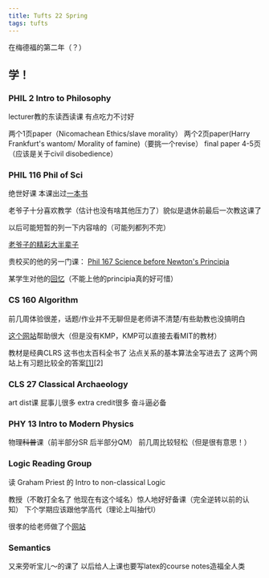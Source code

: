```yaml
---
title: Tufts 22 Spring
tags: tufts
---
```


在梅德福的第二年（？）

<!--more-->

## 学！

### PHIL 2 Intro to Philosophy

lecturer教的东读西读课 有点吃力不讨好

两个1页paper（Nicomachean Ethics/slave morality） 两个2页paper(Harry Frankfurt's wantom/ Morality of famine)（要挑一个revise） final paper 4-5页（应该是关于civil disobedience）

### PHIL 116 Phil of Sci

绝世好课  本课出过[一本书](https://oxford.universitypressscholarship.com/view/10.1093/oso/9780190098025.001.0001/oso-9780190098025)

老爷子十分喜欢教学（估计也没有啥其他压力了）貌似是退休前最后一次教这课了

以后可能短暂的列一下内容啥的（可能列都列不完）

[老爷子的精彩大半辈子](https://www.aip.org/history-programs/niels-bohr-library/oral-histories/46362)

贵校买的他的另一门课： [Phil 167 Science before Newton's Principia](https://dl.tufts.edu/catalog?f%5Bmember_of_collections_ssim%5D%5B%5D=Great+Courses)

某学生对他的[回忆](https://digressionsnimpressions.typepad.com/digressionsimpressions/2018/05/celebrating-george-e-smith-tufts-1.html)（不能上他的principia真的好可惜）


### CS 160 Algorithm

前几周体验很差，话题/作业并不无聊但是老师讲不清楚/有些助教也没搞明白

[这个网站](https://www.eecs.tufts.edu/~aloupis/comp160/summer/schedule.html)帮助很大（但是没有KMP，KMP可以直接去看MIT的教材）

教材是经典CLRS 这书也太百科全书了 沾点关系的基本算法全写进去了 这两个网站上有习题比较全的答案[[1]](https://sites.math.rutgers.edu/~ajl213/CLRS/CLRS.html)[2]

### CLS 27 Classical Archaeology

art dist课 屁事儿很多 extra credit很多 奋斗逼必备

### PHY 13 Intro to Modern Physics

物理~~科普~~课（前半部分SR 后半部分QM）  前几周比较轻松（但是很有意思！）

### Logic Reading Group

读 Graham Priest 的 Intro to non-classical Logic

教授（不敢打全名了 他现在有这个域名）惊人地好好备课（完全逆转以前的认知） 下个学期应该跟他学高代（理论上叫抽代I）

很孝的给老师做了个[网站](https://ahuoguo.github.io/logic-wg/)

### Semantics

又来旁听宝儿～的课了 以后给人上课也要写latex的course notes造福全人类
